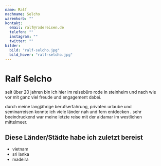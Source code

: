 ```yaml
---
name: Ralf
nachname: Selcho
warenkorb: ""
kontakt:
  email: ralf@rodereisen.de
  telefon: ""
  instagram: ""
  twitter: ""
bilder:
  bild: "ralf-selcho.jpg"
  bild_hover: "ralf-selcho.jpg"
---
```


# Ralf Selcho

seit über 20 jahren bin ich hier im reisebüro rode in steinheim und nach wie vor mit ganz viel freude und engagement dabei.

durch meine langjährige berufserfahrung, privaten urlaube und seminarreisen konnte ich viele länder nah und fern entdecken . sehr beeindruckend war meine letzte reise mit der aidamar im westlichen mittelmeer.

## Diese Länder/Städte habe ich zuletzt bereist

- vietnam
- sri lanka
- madeira
